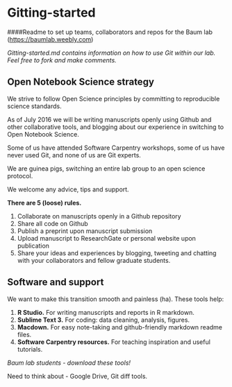 Gitting-started
===============

####Readme to set up teams, collaborators and repos for the Baum lab (https://baumlab.weebly.com)

*Gitting-started.md contains information on how to use Git within our lab. Feel free to fork and make comments.*

## Open Notebook Science strategy

We strive to follow Open Science principles by committing to reproducible science standards. 

As of July 2016 we will be writing manuscripts openly using Github and other collaborative tools, and blogging about our experience in switching to Open Notebook Science.

Some of us have attended Software Carpentry workshops, some of us have never used Git, and none of us are Git experts. 

We are guinea pigs, switching an entire lab group to an open science protocol. 

We welcome any advice, tips and support.

**There are 5 (loose) rules.**

1. Collaborate on manuscripts openly in a Github repository
2. Share all code on Github
3. Publish a preprint upon manuscript submission
4. Upload manuscript to ResearchGate or personal website upon publication
5. Share your ideas and experiences by blogging, tweeting and chatting with your collaborators and fellow graduate students.


## Software and support

We want to make this transition smooth and painless (ha). These tools help:

1. **R Studio.** For writing manuscripts and reports in R markdown.
2. **Sublime Text 3.** For coding: data cleaning, analysis, figures.
3. **Macdown.** For easy note-taking and github-friendly markdown readme files.
4. **Software Carpentry resources.** For teaching inspiration and useful tutorials.


*Baum lab students - download these tools!*

Need to think about - Google Drive, Git diff tools.






